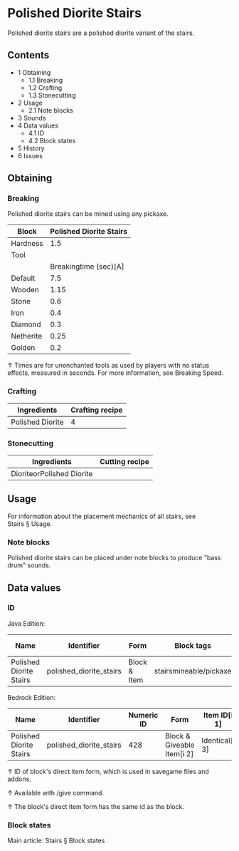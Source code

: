 # Polished Diorite Stairs
Polished diorite stairs are a polished diorite variant of the stairs.

## Contents
- 1 Obtaining
	- 1.1 Breaking
	- 1.2 Crafting
	- 1.3 Stonecutting
- 2 Usage
	- 2.1 Note blocks
- 3 Sounds
- 4 Data values
	- 4.1 ID
	- 4.2 Block states
- 5 History
- 6 Issues

## Obtaining
### Breaking
Polished diorite stairs can be mined using any pickaxe.

| Block     | Polished Diorite Stairs |
|-----------|-------------------------|
| Hardness  | 1.5                     |
| Tool      |                         |
|           | Breakingtime (sec)[A]   |
| Default   | 7.5                     |
| Wooden    | 1.15                    |
| Stone     | 0.6                     |
| Iron      | 0.4                     |
| Diamond   | 0.3                     |
| Netherite | 0.25                    |
| Golden    | 0.2                     |


↑ Times are for unenchanted tools as used by players with no status effects, measured in seconds. For more information, see Breaking Speed.


### Crafting
| Ingredients      | Crafting recipe |
|------------------|-----------------|
| Polished Diorite | 4               |

### Stonecutting
| Ingredients               | Cutting recipe |
|---------------------------|----------------|
| DioriteorPolished Diorite |                |

## Usage
For information about the placement mechanics of all stairs, see Stairs § Usage.

### Note blocks
Polished diorite stairs can be placed under note blocks to produce "bass drum" sounds.

## Data values
### ID
Java Edition:

| Name                    | Identifier              | Form         | Block tags             | Item tags | Translation key                         |
|-------------------------|-------------------------|--------------|------------------------|-----------|-----------------------------------------|
| Polished Diorite Stairs | polished_diorite_stairs | Block & Item | stairsmineable/pickaxe | stairs    | block.minecraft.polished_diorite_stairs |

Bedrock Edition:

| Name                    | Identifier              | Numeric ID | Form                       | Item ID[i 1]   | Translation key                   |
|-------------------------|-------------------------|------------|----------------------------|----------------|-----------------------------------|
| Polished Diorite Stairs | polished_diorite_stairs | 428        | Block & Giveable Item[i 2] | Identical[i 3] | tile.polished_diorite_stairs.name |


↑ ID of block's direct item form, which is used in savegame files and addons.

↑ Available with /give command.

↑ The block's direct item form has the same id as the block.


### Block states
Main article: Stairs § Block states

